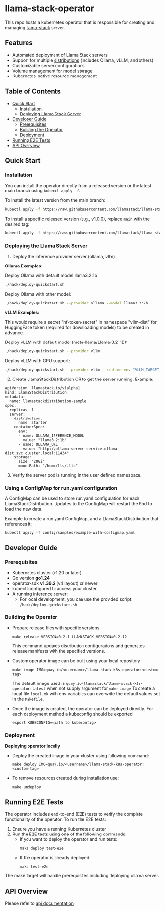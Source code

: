 # llama-stack-operator
This repo hosts a kubernetes operator that is responsible for creating and managing [llama-stack](https://github.com/meta-llama/llama-stack) server.


## Features

- Automated deployment of Llama Stack servers
- Support for multiple [distributions](https://github.com/meta-llama/llama-stack?tab=readme-ov-file#distributions) (includes Ollama, vLLM, and others)
- Customizable server configurations
- Volume management for model storage
- Kubernetes-native resource management

## Table of Contents

- [Quick Start](#quick-start)
    - [Installation](#installation)
    - [Deploying Llama Stack Server](#deploying-the-llama-stack-server)
- [Developer Guide](#developer-guide)
    - [Prerequisites](#prerequisites)
    - [Building the Operator](#building-the-operator)
    - [Deployment](#deployment)
- [Running E2E Tests](#running-e2e-tests)
- [API Overview](#api-overview)

## Quick Start

### Installation

You can install the operator directly from a released version or the latest main branch using `kubectl apply -f`.

To install the latest version from the main branch:

```bash
kubectl apply -f https://raw.githubusercontent.com/llamastack/llama-stack-k8s-operator/main/release/operator.yaml
```

To install a specific released version (e.g., v1.0.0), replace `main` with the desired tag:

```bash
kubectl apply -f https://raw.githubusercontent.com/llamastack/llama-stack-k8s-operator/v1.0.0/release/operator.yaml
```

### Deploying the Llama Stack Server

1. Deploy the inference provider server (ollama, vllm)

**Ollama Examples:**

Deploy Ollama with default model llama3.2:1b
```bash
./hack/deploy-quickstart.sh
```

Deploy Ollama with other model:
```bash
./hack/deploy-quickstart.sh --provider ollama --model llama3.2:7b
```

**vLLM Examples:**

This would require a secret "hf-token-secret" in namespace "vllm-dist" for HuggingFace token (required for downloading models) to be created in advance.

Deploy vLLM with default model (meta-llama/Llama-3.2-1B):
```bash
./hack/deploy-quickstart.sh --provider vllm
```

Deploy vLLM with GPU support:
```bash
./hack/deploy-quickstart.sh --provider vllm --runtime-env "VLLM_TARGET_DEVICE=gpu,CUDA_VISIBLE_DEVICES=0"
```

2. Create LlamaStackDistribution CR to get the server running. Example:
```
apiVersion: llamastack.io/v1alpha1
kind: LlamaStackDistribution
metadata:
  name: llamastackdistribution-sample
spec:
  replicas: 1
  server:
    distribution:
      name: starter
    containerSpec:
      env:
      - name: OLLAMA_INFERENCE_MODEL
        value: "llama3.2:1b"
      - name: OLLAMA_URL
        value: "http://ollama-server-service.ollama-dist.svc.cluster.local:11434"
    storage:
      size: "20Gi"
      mountPath: "/home/lls/.lls"
```
3. Verify the server pod is running in the user defined namespace.

### Using a ConfigMap for run.yaml configuration

A ConfigMap can be used to store run.yaml configuration for each LlamaStackDistribution.
Updates to the ConfigMap will restart the Pod to load the new data.

Example to create a run.yaml ConfigMap, and a LlamaStackDistribution that references it:
```
kubectl apply -f config/samples/example-with-configmap.yaml
```

## Developer Guide

### Prerequisites

- Kubernetes cluster (v1.20 or later)
- Go version **go1.24**
- operator-sdk **v1.39.2** (v4 layout) or newer
- kubectl configured to access your cluster
- A running inference server:
  - For local development, you can use the provided script: `/hack/deploy-quickstart.sh`

### Building the Operator

- Prepare release files with specific versions

  ```commandline
  make release VERSION=0.2.1 LLAMASTACK_VERSION=0.2.12
  ```

  This command updates distribution configurations and generates release manifests with the specified versions.

- Custom operator image can be built using your local repository

  ```commandline
  make image IMG=quay.io/<username>/llama-stack-k8s-operator:<custom-tag>
  ```

  The default image used is `quay.io/llamastack/llama-stack-k8s-operator:latest` when not supply argument for `make image`
  To create a local file `local.mk` with env variables can overwrite the default values set in the `Makefile`.

- Once the image is created, the operator can be deployed directly. For each deployment method a
  kubeconfig should be exported

  ```commandline
  export KUBECONFIG=<path to kubeconfig>
  ```

### Deployment

**Deploying operator locally**

- Deploy the created image in your cluster using following command:

  ```commandline
  make deploy IMG=quay.io/<username>/llama-stack-k8s-operator:<custom-tag>
  ```

- To remove resources created during installation use:

  ```commandline
  make undeploy
  ```

## Running E2E Tests

The operator includes end-to-end (E2E) tests to verify the complete functionality of the operator. To run the E2E tests:

1. Ensure you have a running Kubernetes cluster
2. Run the E2E tests using one of the following commands:
   - If you want to deploy the operator and run tests:
     ```commandline
     make deploy test-e2e
     ```
   - If the operator is already deployed:
     ```commandline
     make test-e2e
     ```

The make target will handle prerequisites including deploying ollama server.

## API Overview

Please refer to [api documentation](docs/api-overview.md)
